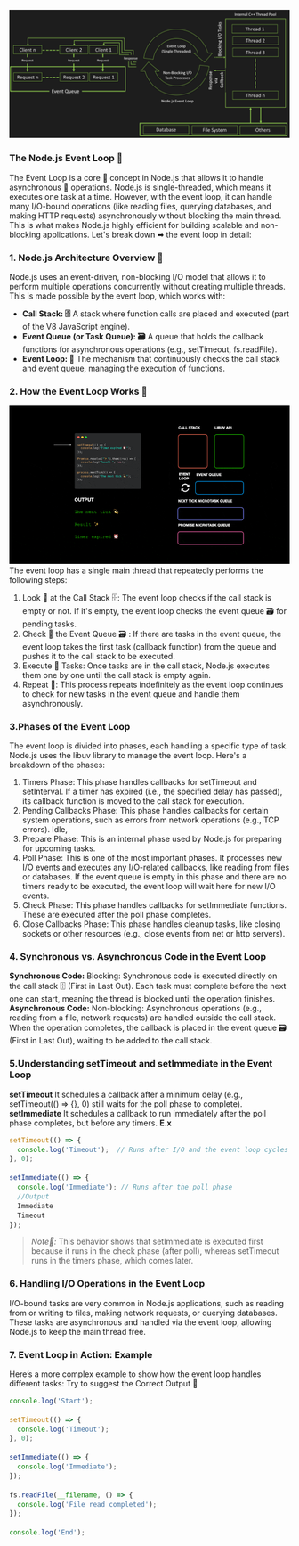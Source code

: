 ![Event Loop !](../images/event-loop-image.png)
### The Node.js Event Loop 💱
The Event Loop is a core 💫 concept in Node.js that allows it to handle asynchronous 🔀 operations. Node.js is 
single-threaded, which means it executes one task at a time. However, with the event loop, it can handle many I/O-bound operations (like reading files, querying databases, and making HTTP requests) asynchronously without blocking the main thread. This is what makes Node.js highly efficient for building scalable and non-blocking applications.
Let's break down ➡ the event loop in detail:
### 1. Node.js Architecture Overview 📌
Node.js uses an event-driven, non-blocking I/O model that allows it to perform multiple operations concurrently without creating multiple threads. This is made possible by the event loop, which works with:
- **Call Stack: 🗄** A stack where function calls are placed and executed (part of the V8 JavaScript engine).
- **Event Queue (or Task Queue): 🗃** A queue that holds the callback functions for asynchronous operations (e.g., 
  setTimeout, fs.readFile).
- **Event Loop: 💱** The mechanism that continuously checks the call stack and event queue, managing the execution of 
  functions. 
### 2. How the Event Loop Works 🤔
![How the event Loop Works ](../images/event-loop.gif)
The event loop has a single main thread that repeatedly performs the following steps:
1. Look 🧐 at the Call Stack 🗄:
The event loop checks if the call stack is empty or not.
If it's empty, the event loop checks the event queue 🗃 for pending tasks.
2. Check 🔦 the Event Queue 🗃 :
If there are tasks in the event queue, the event loop takes the first task (callback function) from the queue and pushes it to the call stack to be executed.
3. Execute 🎰 Tasks:
Once tasks are in the call stack, Node.js executes them one by one until the call stack is empty again.
4. Repeat 💫:
This process repeats indefinitely as the event loop continues to check for new tasks in the event queue and handle them asynchronously.
### 3.Phases of the Event Loop
The event loop is divided into phases, each handling a specific type of task. Node.js uses the libuv library to manage the event loop. Here's a breakdown of the phases:
1. Timers Phase:
This phase handles callbacks for setTimeout and setInterval.
If a timer has expired (i.e., the specified delay has passed), its callback function is moved to the call stack for execution.
2. Pending Callbacks Phase:
This phase handles callbacks for certain system operations, such as errors from network operations (e.g., TCP errors).
Idle,
3. Prepare Phase:
This is an internal phase used by Node.js for preparing for upcoming tasks.
4. Poll Phase:
This is one of the most important phases. It processes new I/O events and executes any I/O-related callbacks, like reading from files or databases.
If the event queue is empty in this phase and there are no timers ready to be executed, the event loop will wait here for new I/O events.
5. Check Phase:
This phase handles callbacks for setImmediate functions. These are executed after the poll phase completes.
6. Close Callbacks Phase:
This phase handles cleanup tasks, like closing sockets or other resources (e.g., close events from net or http servers).
### 4. Synchronous vs. Asynchronous Code in the Event Loop
**Synchronous Code:**
Blocking: Synchronous code is executed directly on the call stack 🗄 (First in Last Out). Each task must complete 
before the next one can start, meaning the thread is blocked until the operation finishes.
**Asynchronous Code:**
Non-blocking: Asynchronous operations (e.g., reading from a file, network requests) are handled outside the call 
stack. When the operation completes, the callback is placed in the event queue 🗃 (First in Last Out), waiting to be 
added to the call stack.
### 5.Understanding setTimeout and setImmediate in the Event Loop
**setTimeout**
It schedules a callback after a minimum delay (e.g., setTimeout(() => {}, 0) still waits for the poll phase to complete).
**setImmediate**
It schedules a callback to run immediately after the poll phase completes, but before any timers.
**E.x**
```javascript
setTimeout(() => {
  console.log('Timeout');  // Runs after I/O and the event loop cycles
}, 0);

setImmediate(() => {
  console.log('Immediate'); // Runs after the poll phase
  //Output
  Immediate
  Timeout
});
```
>*Note📌:* This behavior shows that setImmediate is executed first because it runs in the check phase (after poll), 
> whereas setTimeout runs in the timers phase, which comes later.
### 6. Handling I/O Operations in the Event Loop
I/O-bound tasks are very common in Node.js applications, such as reading from or writing to files, making network requests, or querying databases. These tasks are asynchronous and handled via the event loop, allowing Node.js to keep the main thread free.
### 7. Event Loop in Action: Example
Here’s a more complex example to show how the event loop handles different tasks:
Try to suggest the Correct Output 🤔 
```javascript
console.log('Start');

setTimeout(() => {
  console.log('Timeout');
}, 0);

setImmediate(() => {
  console.log('Immediate');
});

fs.readFile(__filename, () => {
  console.log('File read completed');
});

console.log('End');
```

